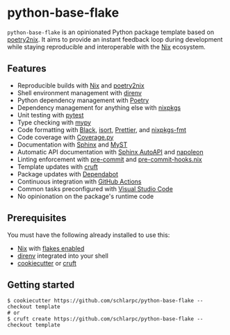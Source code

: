 # python-base-flake

`python-base-flake` is an opinionated Python package template based on
[poetry2nix]. It aims to provide an instant feedback loop during development
while staying reproducible and interoperable with the [Nix] ecosystem.

## Features

- Reproducible builds with [Nix] and [poetry2nix]
- Shell environment management with [direnv]
- Python dependency management with [Poetry]
- Dependency management for anything else with [nixpkgs]
- Unit testing with [pytest]
- Type checking with [mypy]
- Code formatting with [Black], [isort], [Prettier], and [nixpkgs-fmt]
- Code coverage with [Coverage.py]
- Documentation with [Sphinx] and [MyST]
- Automatic API documentation with [Sphinx AutoAPI] and [napoleon]
- Linting enforcement with [pre-commit] and [pre-commit-hooks.nix]
- Template updates with [cruft]
- Package updates with [Dependabot]
- Continuous integration with [GitHub Actions]
- Common tasks preconfigured with [Visual Studio Code]
- No opinionation on the package's runtime code

## Prerequisites

You must have the following already installed to use this:

- [Nix] with [flakes enabled]
- [direnv] integrated into your shell
- [cookiecutter] or [cruft]

## Getting started

```shell
$ cookiecutter https://github.com/schlarpc/python-base-flake --checkout template
# or
$ cruft create https://github.com/schlarpc/python-base-flake --checkout template
```

[black]: https://black.readthedocs.io/
[cookiecutter]: https://cookiecutter.readthedocs.io/
[coverage.py]: https://coverage.readthedocs.io/
[cruft]: https://cruft.github.io/cruft/
[dependabot]: https://github.com/dependabot
[direnv]: https://direnv.net/
[flakes enabled]: https://nixos.wiki/wiki/Flakes#Installing_flakes
[github actions]: https://github.com/features/actions
[isort]: https://pycqa.github.io/isort/
[mypy]: https://mypy.readthedocs.io/
[myst]: https://myst-parser.readthedocs.io/
[napoleon]: https://www.sphinx-doc.org/en/master/usage/extensions/napoleon.html
[nix]: https://nixos.org/
[nixpkgs-fmt]: https://github.com/nix-community/nixpkgs-fmt
[nixpkgs]: https://github.com/NixOS/nixpkgs
[poetry]: https://python-poetry.org/
[poetry2nix]: https://github.com/nix-community/poetry2nix
[pre-commit-hooks.nix]: https://github.com/cachix/pre-commit-hooks.nix
[pre-commit]: https://pre-commit.com/
[prettier]: https://prettier.io/
[pytest]: https://docs.pytest.org/
[sphinx autoapi]: https://sphinx-autoapi.readthedocs.io/
[sphinx]: https://www.sphinx-doc.org/
[visual studio code]: https://code.visualstudio.com/
